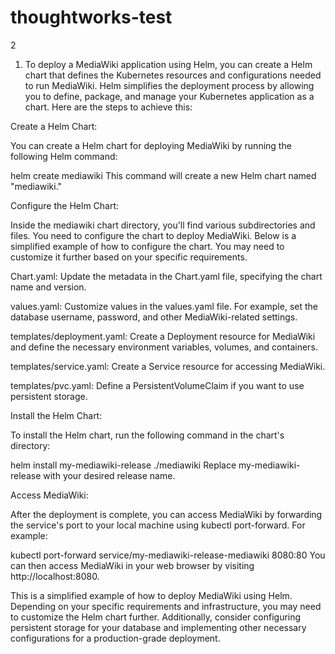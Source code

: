 # thoughtworks-test
2

1. To deploy a MediaWiki application using Helm, you can create a Helm chart that defines the Kubernetes resources and configurations needed to run MediaWiki. Helm simplifies the deployment process by allowing you to define, package, and manage your Kubernetes application as a chart. Here are the steps to achieve this:


Create a Helm Chart:

You can create a Helm chart for deploying MediaWiki by running the following Helm command:

helm create mediawiki
This command will create a new Helm chart named "mediawiki."

Configure the Helm Chart:

Inside the mediawiki chart directory, you'll find various subdirectories and files. You need to configure the chart to deploy MediaWiki. Below is a simplified example of how to configure the chart. You may need to customize it further based on your specific requirements.

Chart.yaml: Update the metadata in the Chart.yaml file, specifying the chart name and version.

values.yaml: Customize values in the values.yaml file. For example, set the database username, password, and other MediaWiki-related settings.

templates/deployment.yaml: Create a Deployment resource for MediaWiki and define the necessary environment variables, volumes, and containers.

templates/service.yaml: Create a Service resource for accessing MediaWiki.

templates/pvc.yaml: Define a PersistentVolumeClaim if you want to use persistent storage.


Install the Helm Chart:

To install the Helm chart, run the following command in the chart's directory:

helm install my-mediawiki-release ./mediawiki
Replace my-mediawiki-release with your desired release name.

Access MediaWiki:

After the deployment is complete, you can access MediaWiki by forwarding the service's port to your local machine using kubectl port-forward. For example:

kubectl port-forward service/my-mediawiki-release-mediawiki 8080:80
You can then access MediaWiki in your web browser by visiting http://localhost:8080.

This is a simplified example of how to deploy MediaWiki using Helm. Depending on your specific requirements and infrastructure, you may need to customize the Helm chart further. Additionally, consider configuring persistent storage for your database and implementing other necessary configurations for a production-grade deployment.